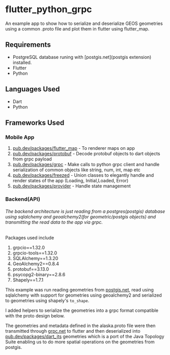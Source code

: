 # flutter_python_grpc
An example app to show how to serialize and deserialize GEOS geometries using a common .proto file and plot them in flutter using flutter_map. 

## Requirements
* PostgreSQL database runing with [postgis.net](postgis extension) installed.
* Flutter
* Python

## Languages Used
* Dart
* Python

## Frameworks Used
### Mobile App
1. [pub.dev/packages/flutter_map](flutter_map) - To renderer maps on app
2. [pub.dev/packages/protobuf](protobuf) - Decode protobuf objects to dart objects from grpc payload
3. [pub.dev/packages/grpc](grpc) - Make calls to python grpc client and handle serialization of common objects like string, num, int, map etc
4. [pub.dev/packages/freezed](freezed) - Union classes to elegantly handle and render states of the app (Loading, Initial,Loaded, Error)
5. [pub.dev/packages/provider](provider) - Handle state management

### Backend(API)
###### The backend architecture is just reading from a postgres(postgis) database using sqlalchemy and geoalchemy2(for geometric/postgis objects) and transmitting the read data to the app via grpc.
Packages used include
1. grpcio==1.32.0
2. grpcio-tools==1.32.0
3. SQLAlchemy==1.3.20
4. GeoAlchemy2==0.8.4
5. protobuf==3.13.0
6. psycopg2-binary==2.8.6
7. Shapely==1.7.1

This example was run reading geometries from [postgis.net](postgis), read using sqlalchemy with support for geometries using geoalchemy2 and serialized to geometries using shapely's `to_shape`. 

I added helpers to serialize the geometries into a grpc format compatible with the proto design below. 

The geometries and metadata defined in the alaska.proto file were then transmitted through [grpc.net](grpc) to flutter and
then deserialized into [pub.dev/packages/dart_jts](dart_jts) geometries which is a port of the Java Topology Suite enabling us to do more spatial operations on the geometries from postgis. 

